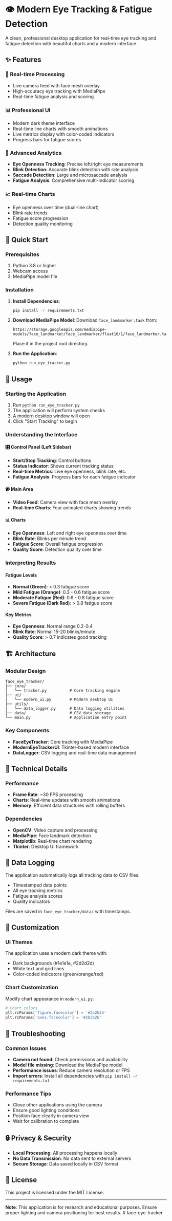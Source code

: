 # 👁️ Modern Eye Tracking & Fatigue Detection

A clean, professional desktop application for real-time eye tracking and fatigue detection with beautiful charts and a modern interface.

## ✨ Features

### 🎥 Real-time Processing
- Live camera feed with face mesh overlay
- High-accuracy eye tracking with MediaPipe
- Real-time fatigue analysis and scoring

### 📊 Professional UI
- Modern dark theme interface
- Real-time line charts with smooth animations
- Live metrics display with color-coded indicators
- Progress bars for fatigue scores

### 🏥 Advanced Analytics
- **Eye Openness Tracking**: Precise left/right eye measurements
- **Blink Detection**: Accurate blink detection with rate analysis
- **Saccade Detection**: Large and microsaccade analysis
- **Fatigue Analysis**: Comprehensive multi-indicator scoring

### 📈 Real-time Charts
- Eye openness over time (dual-line chart)
- Blink rate trends
- Fatigue score progression
- Detection quality monitoring

## 🚀 Quick Start

### Prerequisites
1. Python 3.8 or higher
2. Webcam access
3. MediaPipe model file

### Installation

1. **Install Dependencies**:
   ```bash
   pip install -r requirements.txt
   ```

2. **Download MediaPipe Model**:
   Download `face_landmarker.task` from:
   ```
   https://storage.googleapis.com/mediapipe-models/face_landmarker/face_landmarker/float16/1/face_landmarker.task
   ```
   Place it in the project root directory.

3. **Run the Application**:
   ```bash
   python run_eye_tracker.py
   ```

## 🎯 Usage

### Starting the Application
1. Run `python run_eye_tracker.py`
2. The application will perform system checks
3. A modern desktop window will open
4. Click "Start Tracking" to begin

### Understanding the Interface

#### 🎛️ Control Panel (Left Sidebar)
- **Start/Stop Tracking**: Control buttons
- **Status Indicator**: Shows current tracking status
- **Real-time Metrics**: Live eye openness, blink rate, etc.
- **Fatigue Analysis**: Progress bars for each fatigue indicator

#### 📹 Main Area
- **Video Feed**: Camera view with face mesh overlay
- **Real-time Charts**: Four animated charts showing trends

#### 📊 Charts
- **Eye Openness**: Left and right eye openness over time
- **Blink Rate**: Blinks per minute trend
- **Fatigue Score**: Overall fatigue progression
- **Quality Score**: Detection quality over time

### Interpreting Results

#### Fatigue Levels
- **Normal (Green)**: < 0.3 fatigue score
- **Mild Fatigue (Orange)**: 0.3 - 0.6 fatigue score
- **Moderate Fatigue (Red)**: 0.6 - 0.8 fatigue score
- **Severe Fatigue (Dark Red)**: > 0.8 fatigue score

#### Key Metrics
- **Eye Openness**: Normal range 0.2-0.4
- **Blink Rate**: Normal 15-20 blinks/minute
- **Quality Score**: > 0.7 indicates good tracking

## 🏗️ Architecture

### Modular Design
```
face_eye_tracker/
├── core/
│   └── tracker.py          # Core tracking engine
├── ui/
│   └── modern_ui.py        # Modern desktop UI
├── utils/
│   └── data_logger.py      # Data logging utilities
├── data/                   # CSV data storage
└── main.py                 # Application entry point
```

### Key Components
- **FaceEyeTracker**: Core tracking with MediaPipe
- **ModernEyeTrackerUI**: Tkinter-based modern interface
- **DataLogger**: CSV logging and real-time data management

## 🔧 Technical Details

### Performance
- **Frame Rate**: ~30 FPS processing
- **Charts**: Real-time updates with smooth animations
- **Memory**: Efficient data structures with rolling buffers

### Dependencies
- **OpenCV**: Video capture and processing
- **MediaPipe**: Face landmark detection
- **Matplotlib**: Real-time chart rendering
- **Tkinter**: Desktop UI framework

## 📝 Data Logging

The application automatically logs all tracking data to CSV files:
- Timestamped data points
- All eye tracking metrics
- Fatigue analysis scores
- Quality indicators

Files are saved in `face_eye_tracker/data/` with timestamps.

## 🎨 Customization

### UI Themes
The application uses a modern dark theme with:
- Dark backgrounds (#1e1e1e, #2d2d2d)
- White text and grid lines
- Color-coded indicators (green/orange/red)

### Chart Customization
Modify chart appearance in `modern_ui.py`:
```python
# Chart colors
plt.rcParams['figure.facecolor'] = '#2b2b2b'
plt.rcParams['axes.facecolor'] = '#2b2b2b'
```

## 🐛 Troubleshooting

### Common Issues
- **Camera not found**: Check permissions and availability
- **Model file missing**: Download the MediaPipe model
- **Performance issues**: Reduce camera resolution or FPS
- **Import errors**: Install all dependencies with `pip install -r requirements.txt`

### Performance Tips
- Close other applications using the camera
- Ensure good lighting conditions
- Position face clearly in camera view
- Wait for calibration to complete

## 🔒 Privacy & Security

- **Local Processing**: All processing happens locally
- **No Data Transmission**: No data sent to external servers
- **Secure Storage**: Data saved locally in CSV format

## 📄 License

This project is licensed under the MIT License.

---

**Note**: This application is for research and educational purposes. Ensure proper lighting and camera positioning for best results. # face-eye-tracker
